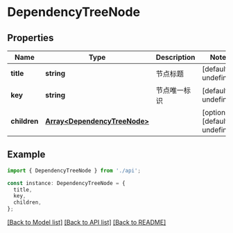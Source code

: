 # DependencyTreeNode

## Properties

| Name         | Type                                                         | Description  | Notes                             |
| ------------ | ------------------------------------------------------------ | ------------ | --------------------------------- |
| **title**    | **string**                                                   | 节点标题     | [default to undefined]            |
| **key**      | **string**                                                   | 节点唯一标识 | [default to undefined]            |
| **children** | [**Array&lt;DependencyTreeNode&gt;**](DependencyTreeNode.md) |              | [optional] [default to undefined] |

## Example

```typescript
import { DependencyTreeNode } from './api';

const instance: DependencyTreeNode = {
  title,
  key,
  children,
};
```

[[Back to Model list]](../README.md#documentation-for-models) [[Back to API list]](../README.md#documentation-for-api-endpoints) [[Back to README]](../README.md)
